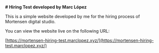**# Hiring Test developed by Marc López**

This is a simple website developed by me for the hiring process of Mortensen digital studio.

You can view the website live on the following URL:

[https://mortensen-hiring-test.marclopez.xyz/](https://mortensen-hiring-test.marclopez.xyz/)
